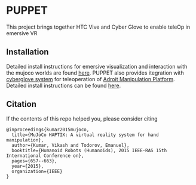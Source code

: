 # PUPPET

This project brings together HTC Vive and Cyber Glove to enable teleOp in emersive VR

## Installation 
Detailed install instructions for emersive visualization and interaction with the mujoco worlds are found [here](vive/). PUPPET also provides itegration with [cyberglove system](http://www.cyberglovesystems.com/) for teleoperation of [Adroit Manipulation Platform](https://github.com/vikashplus/Adroit). Detailed install instructions can be found [here](cyberglove/).

## Citation

If the contents of this repo helped you, please consider citing

```
@inproceedings{kumar2015mujoco,
  title={MuJoCo HAPTIX: A virtual reality system for hand manipulation},
  author={Kumar, Vikash and Todorov, Emanuel},
  booktitle={Humanoid Robots (Humanoids), 2015 IEEE-RAS 15th International Conference on},
  pages={657--663},
  year={2015},
  organization={IEEE}
}
```
